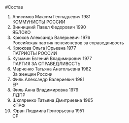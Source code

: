 #Состав
1. Анисимов Максим Геннадьевич 1981   
    КОММУНИСТЫ РОССИИ
2. Винницкий Павел Федорович 1990   
    ЯБЛОКО
3. Крюков Александр Валерьевич 1976   
    Российская партия пенсионеров за справедливость
4. Крюкова Ольга Юрьевна 1977   
    ПАТРИОТЫ РОССИИ
5. Кузьмин Евгений Владимирович 1977   
    ПАРТИЯ ЗА СПРАВЕДЛИВОСТЬ
6. Марченко Татьяна Анатольевна 1982   
    За женщин России
7. Филь Александр Валериевич 1981   
    ЕР
8. Филь Анна Владимировна 1979   
    ЛДПР
9. Шкляренко Татьяна Дмитриевна 1965   
    КПРФ
10. Юран Людмила Григорьевна 1951   
    СР
